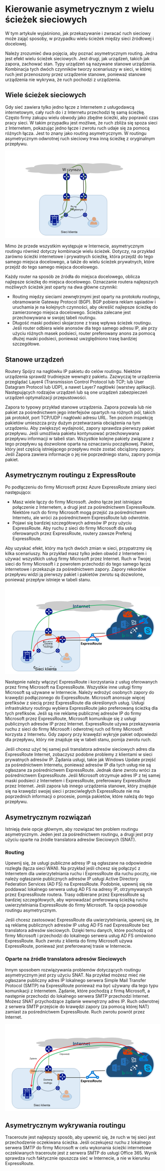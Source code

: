 <properties
   pageTitle="Kierowanie asymetrycznym | Microsoft Azure"
   description="W tym artykule opisano problemy, które klienta może być buźkę asymetrycznym routingu w sieci, który ma wiele łączy do miejsca docelowego."
   documentationCenter="na"
   services="expressroute"
   authors="osamazia"
   manager="carmonm"
   editor=""/>
<tags
   ms.service="expressroute"
   ms.devlang="na"
   ms.topic="get-started-article"
   ms.tgt_pltfrm="na"
   ms.workload="infrastructure-services"
   ms.date="10/10/2016"
   ms.author="osamazia"/>

# <a name="asymmetric-routing-with-multiple-network-paths"></a>Kierowanie asymetrycznym z wielu ścieżek sieciowych

W tym artykule wyjaśniono, jak przekazywanie i zwracać ruch sieciowy może zająć sposoby, w przypadku wielu ścieżek między sieci źródłowej i docelowej.

Należy zrozumieć dwa pojęcia, aby poznać asymetrycznym routing. Jedna jest efekt wielu ścieżek sieciowych. Jest drugi, jak urządzeń, takich jak zapora, zachować stan. Typy urządzeń są nazywane stanowe urządzenia. Kombinacja tych dwóch czynników tworzy scenariuszy w sieci, w której ruch jest przenoszony przez urządzenie stanowe, ponieważ stanowe urządzenia nie wykrywa, że ruch pochodzi z urządzenia.

## <a name="multiple-network-paths"></a>Wiele ścieżek sieciowych

Gdy sieć zawiera tylko jedno łącze z Internetem z usługodawcą internetowym, cały ruch do i z Internetu przechodzi tę samą ścieżkę. Często firmy zakupu wielu obwody jako zbędne ścieżki, aby poprawić czas pracy sieci. W takim przypadku jest możliwe, że ruch zbliża się spoza sieci z Internetem, pokazując jedno łącze i zwrotu ruch udaje się za pomocą różnych łącza. Jest to znany jako routing asymetrycznym. W routingu asymetrycznym odwrotnej ruch sieciowy trwa inną ścieżkę z oryginalnym przepływu.

![Sieć z wielu ścieżek](./media/expressroute-asymmetric-routing/AsymmetricRouting3.png)

Mimo że przede wszystkim występuje w Internecie, asymetrycznym routingu również dotyczy kombinacje wielu ścieżek. Dotyczy, na przykład zarówno ścieżki internetowe i prywatnych ścieżkę, która przejdź do tego samego miejsca docelowego, a także do wielu ścieżek prywatnych, które przejdź do tego samego miejsca docelowego.

Każdy router na sposób ze źródła do miejsca docelowego, oblicza najlepsze ścieżkę do miejsca docelowego. Oznaczanie routera najlepszych możliwych ścieżek jest oparty na dwa główne czynniki:

-   Routing między sieciami zewnętrznymi jest oparty na protokołu routingu, obramowanie Gateway Protocol (BGP). BGP pobiera reklam sąsiadów i uruchamia je na kolejnych czynności, aby określić najlepsze ścieżkę do zamierzonego miejsca docelowego. Ścieżka zalecane jest przechowywana w swojej tabeli routingu.
-   Długość maski podsieci skojarzone z trasę wpływa ścieżek routingu. Jeśli router odbiera wiele anonsów dla tego samego adresu IP, ale przy użyciu różnych masek podsieci, router preferowany anons za pomocą dłużej maski podsieci, ponieważ uwzględniono trasę bardziej szczegółowe.

## <a name="stateful-devices"></a>Stanowe urządzeń

Routery Spójrz na nagłówku IP pakietu do celów routingu. Niektóre urządzenia sprawdź trudniejsze wewnątrz pakietu. Zazwyczaj te urządzenia przeglądać Layer4 (Transmission Control Protocol lub TCP; lub User Datagram Protocol lub UDP), a nawet Layer7 nagłówki (warstwy aplikacji). Następujących rodzajów urządzeń lub są one urządzeń zabezpieczeń urządzeń optymalizacji przepustowości. 

Zapora to typowy przykład stanowe urządzenia. Zapora pozwala lub nie pakiet za pośrednictwem jego interfejsów opartych na różnych pól, takich jak protokół, port TCP/UDP i nagłówki adresu URL. Ten poziom inspekcję pakietów umieszcza przy dużym przetwarzania obciążenia na tym urządzeniu. Aby zwiększyć wydajność, zapory sprawdza pierwszy pakiet przepływu. Jeśli umożliwia pakietu kontynuować przechowywana przepływu informacji w tabeli stan. Wszystkie kolejne pakiety związane z tego przepływu są dozwolone oparta na oznaczaniu początkowej. Pakiet, który jest częścią istniejącego przepływu może zostać obciążony zapory. Jeśli Zapora zawiera informacje o jej nie poprzedniego stanu, zapory pomija pakiet.

## <a name="asymmetric-routing-with-expressroute"></a>Asymetrycznym routingu z ExpressRoute

Po podłączeniu do firmy Microsoft przez Azure ExpressRoute zmiany sieci następująco:

-   Masz wiele łączy do firmy Microsoft. Jedno łącze jest istniejące połączenie z Internetem, a drugi jest za pośrednictwem ExpressRoute. Niektóre ruch do firmy Microsoft mogą przejść za pośrednictwem Internetu, ale wróci za pośrednictwem ExpressRoute lub odwrotnie.
-   Pojawi się bardziej szczegółowych adresów IP przy użyciu ExpressRoute. Aby ruchu z sieci do firmy Microsoft dla usług oferowanych przez ExpressRoute, routery zawsze Preferuj ExpressRoute.

Aby uzyskać efekt, który ma tych dwóch zmian w sieci, przypatrzmy się kilka scenariuszy. Na przykład masz tylko jeden obwód z Internetem i używać wszystkich usług firmy Microsoft przez Internet. Ruch w Twojej sieci do firmy Microsoft i z powrotem przechodzi do tego samego łącza internetowe i przekazuje za pośrednictwem zapory. Zapory rekordów przepływu widzi ją pierwszy pakiet i pakietów zwrotu są dozwolone, ponieważ przepływ istnieje w tabeli stanu.

![Asymetrycznym routingu z ExpressRoute](./media/expressroute-asymmetric-routing/AsymmetricRouting1.png)


Następnie należy włączyć ExpressRoute i korzystania z usług oferowanych przez firmę Microsoft na ExpressRoute. Wszystkie inne usługi firmy Microsoft są używane w Internecie. Należy wdrożyć osobnych zapory do krawędzi podłączonego do ExpressRoute. Microsoft anonsuje więcej prefiksów z siecią przez ExpressRoute dla określonych usług. Usługi infrastruktury routingu wybiera ExpressRoute jako preferowaną ścieżką dla tych prefiksów. Jeśli są nie reklamę publicznej adresów IP do firmy Microsoft przez ExpressRoute, Microsoft komunikuje się z usługi publicznych adresów IP przez Internet. ExpressRoute używa przekazywania ruchu z sieci do firmy Microsoft i odwrotnej ruch od firmy Microsoft korzysta z Internetu. Gdy zapory przy krawędzi wykryje pakiet odpowiedzi dla przepływu, który nie znajduje się w tabeli stanu, pomija zwrotu ruch.

Jeśli chcesz użyć tej samej puli translatora adresów sieciowych adres dla ExpressRoute Internet, zobaczysz podobne problemy z klientami w sieci prywatnych adresów IP. Żądania usługi, takie jak Windows Update przejść za pośrednictwem Internetu, ponieważ adresów IP dla tych usług nie są ogłaszane za pośrednictwem ExpressRoute. Jednak dane zwrotu wróci za pośrednictwem ExpressRoute. Jeśli Microsoft otrzymuje adres IP z tej samej maski podsieci z Internetem i ExpressRoute, preferowany ExpressRoute przez Internet. Jeśli zapora lub innego urządzenia stanowe, który znajduje się na krawędzi swojej sieci i przeciwległych ExpressRoute nie ma poprzednich informacji o procesie, pomija pakietów, które należą do tego przepływu.

## <a name="asymmetric-routing-solutions"></a>Asymetrycznym rozwiązań

Istnieją dwie opcje głównym, aby rozwiązać ten problem routingu asymetrycznym. Jeden jest za pośrednictwem routingu, a drugi jest przy użyciu oparte na źródle translatora adresów Sieciowych (SNAT).

### <a name="routing"></a>Routing

Upewnij się, że usługi publiczne adresy IP są ogłaszane na odpowiednie rozległa (łącza sieci WAN). Na przykład jeśli chcesz się połączyć z Internetem dla uwierzytelniania ruchu i ExpressRoute dla ruchu poczty, nie należy ogłaszanie publicznych adresów IP usługi Active Directory Federation Services (AD FS) na ExpressRoute. Podobnie, upewnij się nie poddawać lokalnego serwera usług AD FS na adresy IP, otrzymywanych przez ExpressRoute routera. Trasy odbierane przez ExpressRoute są bardziej szczegółowych, aby wprowadzać preferowaną ścieżką ruchu uwierzytelniania ExpressRoute do firmy Microsoft. Ta opcja powoduje routingu asymetrycznym.

Jeśli chcesz zastosować ExpressRoute dla uwierzytelniania, upewnij się, że są reklamę publicznych adresów IP usług AD FS nad ExpressRoute bez translatora adresów sieciowych. Dzięki temu danych, które pochodzą od firmy Microsoft i przechodzi do lokalnego serwera usług AD FS omówiono ExpressRoute. Ruch zwrotu z klienta do firmy Microsoft używa ExpressRoute, ponieważ jest preferowanej trasie w Internecie.

### <a name="source-based-nat"></a>Oparte na źródle translatora adresów Sieciowych

Innym sposobem rozwiązywania problemów dotyczących routingu asymetrycznym jest przy użyciu SNAT. Na przykład możesz mieć nie ogłaszane publiczny adres IP lokalnego serwera Simple Mail Transfer Protocol (SMTP) na ExpressRoute ponieważ ma być używany dla tego typu komunikacji z Internetem. Żądanie, które pochodzą z firmą Microsoft, a następnie przechodzi do lokalnego serwera SMTP przechodzi Internet. Możesz SNAT przychodzące żądanie wewnętrzny adres IP. Ruch odwrotnej z serwera SMTP przejście do krawędzi zapory (za pomocą której NAT) zamiast za pośrednictwem ExpressRoute. Ruch zwrotu powrót przez Internet.


![Oparte na źródle konfiguracji sieci translatora adresów Sieciowych](./media/expressroute-asymmetric-routing/AsymmetricRouting2.png)

## <a name="asymmetric-routing-detection"></a>Asymetrycznym wykrywania routingu

Traceroute jest najlepszy sposób, aby upewnić się, że ruch w tej sieci jest przechodzenie oczekiwana ścieżka. Jeśli oczekujesz ruchu z lokalnego serwera SMTP do firmy Microsoft w celu wykonania ścieżki internetowe oczekiwanych traceroute jest z serwera SMTP do usługi Office 365. Wynik sprawdza ruch faktycznie opuszcza sieć w Internecie, a nie w kierunku ExpressRoute.
